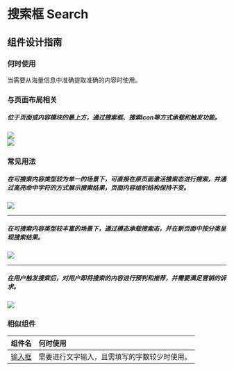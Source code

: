 # 搜索框 Search

## 组件设计指南

### 何时使用

当需要从海量信息中准确提取准确的内容时使用。

### 与页面布局相关

##### 位于页面或内容模块的最上方，通过搜索框、搜索icon等方式承载和触发功能。

<div class="legend">
  <div class="item">
    <img src="https://tdesign.gtimg.com/site/design/mobile-guide/search/search-1.png" />
  </div>

  <div class="item">
    <img src="https://tdesign.gtimg.com/site/design/mobile-guide/search/search-2.png" />
  </div>
</div>


### 常见用法

##### 在可搜索内容类型较为单一的场景下，可直接在原页面激活搜索态进行搜索，并通过高亮命中字符的方式展示搜索结果，页面内容组织结构保持不变。

<div class="item">
    <img src="https://tdesign.gtimg.com/site/design/mobile-guide/search/search-3.png" />
</div>

<hr />

##### 在可搜索内容类型较丰富的场景下，通过模态承载搜索态，并在新页面中按分类呈现搜索结果。

<div class="item">
   <img src="https://tdesign.gtimg.com/site/design/mobile-guide/search/search-4.png" />
</div>

<hr />

##### 在用户触发搜索后，对用户即将搜索的内容进行预判和推荐，并需要满足营销的诉求。

<div class="item">
  <img src="https://tdesign.gtimg.com/site/design/mobile-guide/search/search-5.png" />
</div>


### 相似组件

| 组件名            | 何时使用                                     |
| :---------------- | :------------------------------------------- |
| [输入框](./Input) | 需要进行文字输入，且需填写的字数较少时使用。 |
